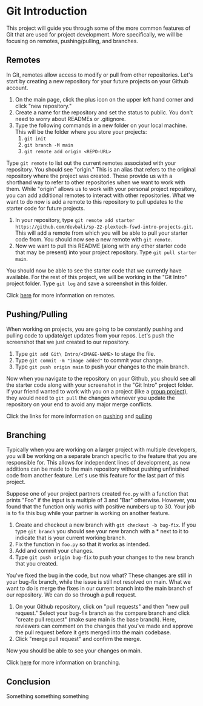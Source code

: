 # Git Introduction
This project will guide you through some of the more common features of Git that are used for project development. More specifically, we will be focusing on remotes, pushing/pulling, and branches.

## Remotes
In Git, remotes allow access to modify or pull from other repositories. Let's start by creating a new repository for your future projects on your Github account.

1. On the main page, click the plus icon on the upper left hand corner and click "new repository."
2. Create a name for the repository and set the status to public. You don't need to worry about READMEs or .gitignore.
3. Type the following commands in a new folder on your local machine. This will be the folder where you store your projects:
    1. `git init`
    2. `git branch -M main`
    3. `git remote add origin <REPO-URL>`

Type `git remote` to list out the current remotes associated with your repository. You should see "origin." This is an alias that refers to the original repository where the project was created. These provide us with a shorthand way to refer to other repositories when we want to work with them. While "origin" allows us to work with your personal project repository, you can add additional remotes to interact with other repositories. What we want to do now is add a remote to this repository to pull updates to the starter code for future projects.

1. In your repository, type `git remote add starter https://github.com/devbali/sp-22-plextech-fswd-intro-projects.git`. This will add a remote from which you will be able to pull your starter code from. You should now see a new remote with `git remote`.
2. Now we want to pull this README (along with any other starter code that may be present) into your project repository. Type `git pull starter main`.

You should now be able to see the starter code that we currently have available. For the rest of this project, we will be working in the "Git Intro" project folder. Type `git log` and save a screenshot in this folder.

Click [here](https://www.atlassian.com/git/tutorials/syncing#) for more information on remotes.

## Pushing/Pulling
When working on projects, you are going to be constantly pushing and pulling code to update/get updates from your repos. Let's push the screenshot that we just created to our repository.
1. Type `git add Git\ Intro/<IMAGE-NAME>` to stage the file.
2. Type `git commit -m "image added"` to commit your change.
3. Type `git push origin main` to push your changes to the main branch.

Now when you navigate to the repository on your Github, you should see all the starter code along with your screenshot in the "Git Intro" project folder. If your friend wanted to work with you on a project (like a [group project](https://github.com/devbali/sp-22-plextech-fswd-group-projects)), they would need to `git pull` the changes whenever you update the repository on your end to avoid any major merge conflicts.

Click the links for more information on [pushing](https://www.atlassian.com/git/tutorials/syncing/git-push) and [pulling](https://www.atlassian.com/git/tutorials/syncing/git-pull)

## Branching
Typically when you are working on a larger project with multiple developers, you will be working on a separate branch specific to the feature that you are responsible for. This allows for independent lines of development, as new additions can be made to the main repository without pushing unfinished code from another feature. Let's use this feature for the last part of this project.

Suppose one of your project partners created `foo.py` with a function that prints "Foo" if the input is a multiple of 3 and "Bar" otherwise. However, you found that the function only works with positive numbers up to 30. Your job is to fix this bug while your partner is working on another feature.

1. Create and checkout a new branch with `git checkout -b bug-fix`. If you type `git branch` you should see your new branch with a * next to it to indicate that is your current working branch.
2. Fix the function in `foo.py` so that it works as intended.
3. Add and commit your changes.
4. Type `git push origin bug-fix` to push your changes to the new branch that you created.

You've fixed the bug in the code, but now what? These changes are still in your bug-fix branch, while the issue is still not resolved on main. What we want to do is merge the fixes in our current branch into the main branch of our repository. We can do so through a pull request.

1. On your Github repository, click on "pull requests" and then "new pull request." Select your bug-fix branch as the compare branch and click "create pull request" (make sure main is the base branch). Here, reviewers can comment on the changes that you've made and approve the pull request before it gets merged into the main codebase.
2. Click "merge pull request" and confirm the merge.

Now you should be able to see your changes on main.

Click [here](https://www.atlassian.com/git/tutorials/using-branches) for more information on branching.

## Conclusion

Something something something